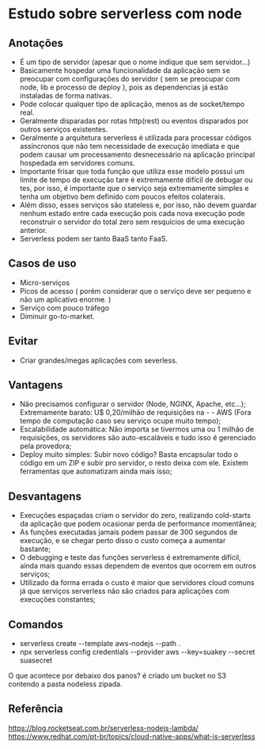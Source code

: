 # Estudo sobre serverless com node
## Anotações
- É um tipo de servidor (apesar que o nome indique que sem servidor...)
- Basicamente hospedar uma funcionalidade da aplicação sem se preocupar com configurações do servidor ( sem se preocupar com node, lib e processo de deploy ), pois as dependencias já estão instaladas de forma nativas.
- Pode colocar qualquer tipo de aplicação, menos as de socket/tempo real.
- Geralmente disparadas por rotas http(rest) ou eventos disparados por outros serviços existentes.
- Geralmente a arquitetura serverless é utilizada para processar códigos assíncronos que não tem necessidade de execução imediata e que podem causar um processamento desnecessário na aplicação principal hospedada em servidores comuns.
- Importante frisar que toda função que utiliza esse modelo possui um limite de tempo de execução tare é extremamente difícil de debugar ou tes, por isso, é importante que o serviço seja extremamente simples e tenha um objetivo bem definido com poucos efeitos colaterais.
- Além disso, esses serviços são stateless e, por isso, não devem guardar nenhum estado entre cada execução pois cada nova execução pode reconstruir o servidor do total zero sem resquícios de uma execução anterior.
- Serverless podem ser tanto BaaS tanto FaaS.

## Casos de uso
- Micro-serviços
- Picos de acesso ( porém considerar que o serviço deve ser pequeno e não um aplicativo enorme. )
- Serviço com pouco tráfego
- Diminuir go-to-market.
## Evitar
- Criar grandes/megas aplicações com severless.

## Vantagens
- Não precisamos configurar o servidor (Node, NGINX, Apache, etc...);
Extremamente barato: U$ 0,20/milhão de requisições na - - AWS (Fora tempo de computação caso seu serviço ocupe muito tempo);
- Escalabilidade automática: Não importa se tivermos uma ou 1 milhão de requisições, os servidores são auto-escaláveis e tudo isso é gerenciado pela provedora;
- Deploy muito simples: Subir novo código? Basta encapsular todo o código em um ZIP e subir pro servidor, o resto deixa com ele. Existem ferramentas que automatizam ainda mais isso;

## Desvantagens
- Execuções espaçadas criam o servidor do zero, realizando cold-starts da aplicação que podem ocasionar perda de performance momentânea;
- As funções executadas jamais podem passar de 300 segundos de execução, e se chegar perto disso o custo começa a aumentar bastante;
- O debugging e teste das funções serverless é extremamente difícil, ainda mais quando essas dependem de eventos que ocorrem em outros serviços;
- Utilizado da forma errada o custo é maior que servidores cloud comuns já que serviços serverless não são criados para aplicações com execuções constantes;

## Comandos
- serverless create --template aws-nodejs --path . 
- npx serverless config credentials --provider aws --key=suakey --secret suasecret

O que acontece por debaixo dos panos? é criado um bucket no S3 contendo a pasta nodeless zipada.

## Referência
https://blog.rocketseat.com.br/serverless-nodejs-lambda/
https://www.redhat.com/pt-br/topics/cloud-native-apps/what-is-serverless